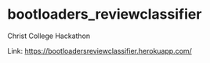 # bootloaders_reviewclassifier
Christ College Hackathon


Link: https://bootloadersreviewclassifier.herokuapp.com/
